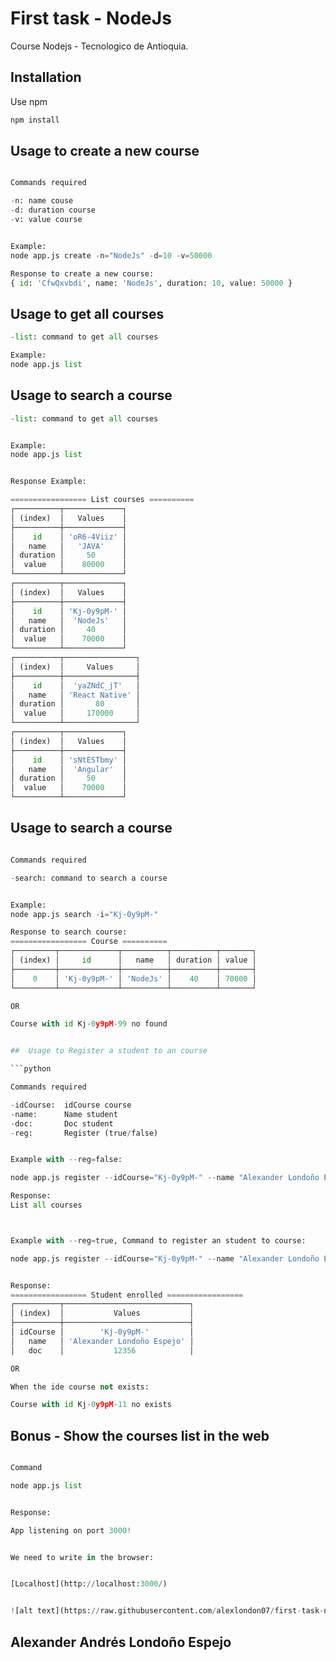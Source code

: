 # First task -  NodeJs 

Course Nodejs - Tecnologico de Antioquia.

## Installation

Use npm 

```bash
npm install
```

## Usage to create a new course

```python

Commands required

-n: name couse
-d: duration course
-v: value course


Example:
node app.js create -n="NodeJs" -d=10 -v=50000 

Response to create a new course:
{ id: 'CfwQxvbdi', name: 'NodeJs', duration: 10, value: 50000 }


```


## Usage to get all courses

```python
-list: command to get all courses 

Example:
node app.js list 

```

## Usage to search a course

```python
-list: command to get all courses 


Example:
node app.js list 


Response Example:

================= List courses ==========
┌──────────┬─────────────┐
│ (index)  │   Values    │
├──────────┼─────────────┤
│    id    │ 'oR6-4Viiz' │
│   name   │   'JAVA'    │
│ duration │     50      │
│  value   │    80000    │
└──────────┴─────────────┘
┌──────────┬─────────────┐
│ (index)  │   Values    │
├──────────┼─────────────┤
│    id    │ 'Kj-0y9pM-' │
│   name   │  'NodeJs'   │
│ duration │     40      │
│  value   │    70000    │
└──────────┴─────────────┘
┌──────────┬────────────────┐
│ (index)  │     Values     │
├──────────┼────────────────┤
│    id    │  'yaZNdC_jT'   │
│   name   │ 'React Native' │
│ duration │       80       │
│  value   │     170000     │
└──────────┴────────────────┘
┌──────────┬─────────────┐
│ (index)  │   Values    │
├──────────┼─────────────┤
│    id    │ 'sNtESTbmy' │
│   name   │  'Angular'  │
│ duration │     50      │
│  value   │    70000    │
└──────────┴─────────────┘
```


## Usage to search a course

```python

Commands required

-search: command to search a course


Example:
node app.js search -i="Kj-0y9pM-" 

Response to search course:
================= Course ==========
┌─────────┬─────────────┬──────────┬──────────┬───────┐
│ (index) │     id      │   name   │ duration │ value │
├─────────┼─────────────┼──────────┼──────────┼───────┤
│    0    │ 'Kj-0y9pM-' │ 'NodeJs' │    40    │ 70000 │
└─────────┴─────────────┴──────────┴──────────┴───────┘

OR

Course with id Kj-0y9pM-99 no found 


##  Usage to Register a student to an course

```python

Commands required

-idCourse:  idCourse course
-name:      Name student
-doc:       Doc student
-reg:       Register (true/false)


Example with --reg=false:

node app.js register --idCourse="Kj-0y9pM-" --name "Alexander Londoño Espejo" --doc="12356" --reg=false

Response:
List all courses



Example with --reg=true, Command to register an student to course:

node app.js register --idCourse="Kj-0y9pM-" --name "Alexander Londoño Espejo" --doc="12356" --reg=true


Response:
================= Student enrolled =================
┌──────────┬────────────────────────────┐
│ (index)  │           Values           │
├──────────┼────────────────────────────┤
│ idCourse │        'Kj-0y9pM-'         │
│   name   │ 'Alexander Londoño Espejo' │
│   doc    │           12356            │

OR

When the ide course not exists: 

Course with id Kj-0y9pM-11 no exists 

```



## Bonus -  Show the courses list in the web

```python

Command

node app.js list


Response:

App listening on port 3000!


We need to write in the browser:


[Localhost](http://localhost:3000/)


![alt text](https://raw.githubusercontent.com/alexlondon07/first-task-nodejs/master/public/images/table.png "Courses list")

```

## Alexander Andrés Londoño Espejo
